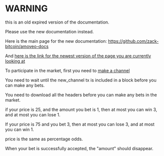 WARNING
========

this is an old expired version of the documentation.

Please use the new documentation instead. 

Here is the main page for the new documentation: https://github.com/zack-bitcoin/amoveo-docs 

And [here is the link for the newest version of the page you are currently looking at](https://github.com/zack-bitcoin/amoveo-docs/blob/master//light_node/market.md)

To participate in the market, first you need to [make a channel](make_channel.md)

You need to wait until the new_channel tx is included in a block before you can make any bets.

You need to download all the headers before you can make any bets in the market.

if your price is 25, and the amount you bet is 1, then at most you can win 3, and at most you can lose 1.

If your price is 75 and you bet 3, then at most you can lose 3, and at most you can win 1.

price is the same as percentage odds.

When your bet is successfully accepted, the "amount" should disappear.

